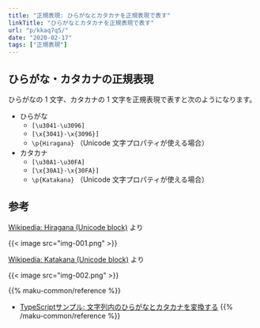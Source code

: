 ```yaml
---
title: "正規表現: ひらがなとカタカナを正規表現で表す"
linkTitle: "ひらがなとカタカナを正規表現で表す"
url: "p/kkaq7q5/"
date: "2020-02-17"
tags: ["正規表現"]
---
```


ひらがな・カタカナの正規表現
----

ひらがなの 1 文字、カタカナの 1 文字を正規表現で表すと次のようになります。

- ひらがな
    - `[\u3041-\u3096]`
    - `[\x{3041}-\x{3096}]`
    - `\p{Hiragana}` （Unicode 文字プロパティが使える場合）
- カタカナ
    - `[\u30A1-\u30FA]`
    - `[\x{30A1}-\x{30FA}]`
    - `\p{Katakana}` （Unicode 文字プロパティが使える場合）

参考
----

[Wikipedia: Hiragana (Unicode block)](https://en.wikipedia.org/wiki/Hiragana_%28Unicode_block%29) より

{{< image src="img-001.png" >}}

[Wikipedia: Katakana (Unicode block)](https://en.wikipedia.org/wiki/Katakana_%28Unicode_block%29) より

{{< image src="img-002.png" >}}

{{% maku-common/reference %}}
- [TypeScriptサンプル: 文字列内のひらがなとカタカナを変換する](/p/tzjvcad)
{{% /maku-common/reference %}}

